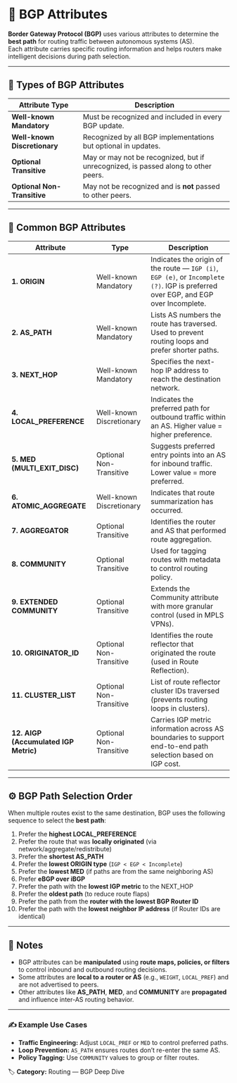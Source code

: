 # 🧭 BGP Attributes

**Border Gateway Protocol (BGP)** uses various attributes to determine the **best path** for routing traffic between autonomous systems (AS).  
Each attribute carries specific routing information and helps routers make intelligent decisions during path selection.

---

## 🔹 Types of BGP Attributes

| Attribute Type | Description |
|----------------|--------------|
| **Well-known Mandatory** | Must be recognized and included in every BGP update. |
| **Well-known Discretionary** | Recognized by all BGP implementations but optional in updates. |
| **Optional Transitive** | May or may not be recognized, but if unrecognized, is passed along to other peers. |
| **Optional Non-Transitive** | May not be recognized and is **not** passed to other peers. |

---

## 🔸 Common BGP Attributes

| Attribute | Type | Description |
|------------|------|-------------|
| **1. ORIGIN** | Well-known Mandatory | Indicates the origin of the route — `IGP (i)`, `EGP (e)`, or `Incomplete (?)`. IGP is preferred over EGP, and EGP over Incomplete. |
| **2. AS_PATH** | Well-known Mandatory | Lists AS numbers the route has traversed. Used to prevent routing loops and prefer shorter paths. |
| **3. NEXT_HOP** | Well-known Mandatory | Specifies the next-hop IP address to reach the destination network. |
| **4. LOCAL_PREFERENCE** | Well-known Discretionary | Indicates the preferred path for outbound traffic within an AS. Higher value = higher preference. |
| **5. MED (MULTI_EXIT_DISC)** | Optional Non-Transitive | Suggests preferred entry points into an AS for inbound traffic. Lower value = more preferred. |
| **6. ATOMIC_AGGREGATE** | Well-known Discretionary | Indicates that route summarization has occurred. |
| **7. AGGREGATOR** | Optional Transitive | Identifies the router and AS that performed route aggregation. |
| **8. COMMUNITY** | Optional Transitive | Used for tagging routes with metadata to control routing policy. |
| **9. EXTENDED COMMUNITY** | Optional Transitive | Extends the Community attribute with more granular control (used in MPLS VPNs). |
| **10. ORIGINATOR_ID** | Optional Non-Transitive | Identifies the route reflector that originated the route (used in Route Reflection). |
| **11. CLUSTER_LIST** | Optional Non-Transitive | List of route reflector cluster IDs traversed (prevents routing loops in clusters). |
| **12. AIGP (Accumulated IGP Metric)** | Optional Non-Transitive | Carries IGP metric information across AS boundaries to support end-to-end path selection based on IGP cost. |

---

## ⚙️ BGP Path Selection Order

When multiple routes exist to the same destination, BGP uses the following sequence to select the **best path**:

1. Prefer the **highest LOCAL_PREFERENCE**  
2. Prefer the route that was **locally originated** (via network/aggregate/redistribute)  
3. Prefer the **shortest AS_PATH**  
4. Prefer the **lowest ORIGIN type** (`IGP < EGP < Incomplete`)  
5. Prefer the **lowest MED** (if paths are from the same neighboring AS)  
6. Prefer **eBGP over iBGP**  
7. Prefer the path with the **lowest IGP metric** to the NEXT_HOP  
8. Prefer the **oldest path** (to reduce route flaps)  
9. Prefer the path from the **router with the lowest BGP Router ID**  
10. Prefer the path with the **lowest neighbor IP address** (if Router IDs are identical)

---

## 🧩 Notes

- BGP attributes can be **manipulated** using **route maps, policies, or filters** to control inbound and outbound routing decisions.  
- Some attributes are **local to a router or AS** (e.g., `WEIGHT`, `LOCAL_PREF`) and are not advertised to peers.  
- Other attributes like **AS_PATH**, **MED**, and **COMMUNITY** are **propagated** and influence inter-AS routing behavior.  

---

### ✍️ Example Use Cases

- **Traffic Engineering:** Adjust `LOCAL_PREF` or `MED` to control preferred paths.  
- **Loop Prevention:** `AS_PATH` ensures routes don’t re-enter the same AS.  
- **Policy Tagging:** Use `COMMUNITY` values to group or filter routes.  


🏷️ **Category:** Routing — BGP Deep Dive
